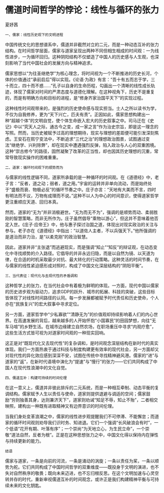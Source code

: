 <body>
    <h1>儒道时间哲学的悖论：线性与循环的张力</h1>
    <div class="author">夏妤茜</div>

    一、儒家：线性历史观下的文明进程
<p>中国传统文化的思想谱系中，儒道并非截然对立的二元，而是一种动态互补的张力结构。在时间哲学层面，儒家与道家呈现出两种不同但相生相成的时间观：一为线性进步，一为循环回归。这种阴阳结构不仅塑造了中国人的历史感与人生观，也深刻影响了当代中国社会的发展方向与精神追求。</p>

<p>儒家思想以“为往圣继绝学”为核心理念，将时间视为一个不断推进的历史长河，个体的价值通过“承前启后”得以实现。《论语·为政》有言：“吾十有五而志于学，三十而立，四十而不惑……”孔子以自身的生命历程，勾画出一个清晰的线性成长轨迹，体现了儒家对时间的严肃态度与道德化理解。在这种视角下，历史不是重复的，而是有明确方向和目标的进程，是“修身齐家治国平天下”的实现过程。</p>

<p>这种线性时间观带来的，是强烈的历史使命感与现实担当。士人之所以读书为学，不仅为自我修养，更为“天下兴亡，匹夫有责”。正因如此，儒家思想构建出一种“超越个体”的文明自觉，使个体生命嵌入宏大的历史叙事之中。司马迁在《史记》中以“究天人之际，通古今之变，成一家之言”作为治史宗旨，即是这一理念的写照。然而，当历史被赋予过高的理想期待，现实与理想的差距便可能引发深刻焦虑。王安石在熙宁变法中，不断追求“三代之治”的理想政治图景，试图通过变法“继绝学、兴利除弊”，却在现实中遭遇强烈反弹，陷入政治与人心的双重困境。这种“崇古修今”的路径，固然凝聚了改革的正当性，却也因其历史理想的沉重，常常导致现实操作的困难重重。</p>

    二、道家：循环时间观下的顺势而为
<p>与儒家的线性逻辑不同，道家所承载的是一种循环的时间观。在《道德经》中，老子言：“反者，道之动；弱者，道之用。”宇宙的运转并非单向流动，而是始终处于“盛极而衰、物极必反”的循环节奏之中。庄子亦言：“天地有大美而不言，四时有明法而不议，万物有成理而不说。”这种不以人为中心的时间意识，使得道家哲学更注重顺应天道、回归本真。</p>

<p>然而，道家的“无为”并非消极避世。“无为而无不为”，强调的是顺势而动、柔弱胜刚的智慧策略，而非无所作为。庄子虽然倡导“乘物以游心”，但这并不意味着他否定入世。《庄子·应帝王》中，他与惠子探讨治国之道，体现出对现实政治的关注与参与。老子亦在《道德经》中指出：“以道佐人主者，不以兵强天下。”他所强调的是道治而非力治，是“以柔克刚”的政治智慧。</p>

<p>因此，道家并非“主张退”而逃避现实，而是强调“知止”“知反”的辩证观，在动态变化中寻找顺势的介入路径。它倡导的并非永远归隐，而是以自然为镜、以天道为律，在合适的时机采取最少对抗、最大转化的行动策略。这种灵活的时间节奏，在与儒家的线性紧迫感形成对照时，构成了中国文化深层结构的“阴阳平衡”。</p>

    三、当代表征：现代化与去现代性的矛盾调和
<p>这种哲学上的张力，在当代社会中有着极为鲜明的体现。一方面，现代中国以儒家的历史进步观为驱动力，追求GDP的跃升、城市的拓展、科技的突破，这些目标皆体现了对线性时间路径的认同。每一步发展都被赋予时代责任和历史使命，个人亦在“民族复兴”的宏大叙事中寻求定位。</p>

<p>另一方面，道家哲学中“少私寡欲”“清静无为”的价值观却持续影响着人们的内心世界。在高速发展的背后，越来越多的人开始怀抱“小国寡民”的田园梦想，向往“无车马喧”的乡野生活。在城市边缘建立自然农场，在职场重压中寻求“内观疗愈”，这些生活方式皆可视为对道家时间观的一种现实回响。</p>

<p>这正是对“既现代化又去现代性”的复杂调和，是时间观念深层结构在新时代的真实体现。我们一方面热衷于通过科技与制度构建更有效率的现代社会，另一方面却又对现代性的异化效应感到深深不安，试图在传统中寻找精神避风港。儒家的“进”与道家的“返”，在新时代语境中演化为“提速”与“慢行”的张力——它们共同构成了中国人在现代性浪潮中的文化自觉。</p>

    四、儒道互补：构建可持续的时间伦理
<p>在这一意义上，儒道并非彼此排斥的二元系统，而是一种相互牵制、动态平衡的复调结构。儒家赋予人生以责任与使命，道家则提供退避与调适的空间；儒家鼓励“穷则独善其身，达则兼济天下”，道家则劝诫“知足不辱，知止不殆”，二者相交映照，建构出一种既有进取精神又有边界意识的时间伦理。</p>

<p>当我们身处变革浪潮之中，儒家的线性进步观提醒我们不可停滞、不能懈怠；而道家的循环时间观则劝导我们识时务、知进退。它们一个强调“长风破浪会有时”，一个低语“花开有期、叶落有序”；一个崇尚“为天地立心，为生民立命”，一个崇敬“道法自然，反者为根”。正是在这种思想张力之中，中国文化得以保持内在弹性与持续更新的能力。</p>

    结语
<p>儒家与道家，一条是向前的河流，一条是涌动的涡旋；一条以责任为桨，一条以顺势为舵。它们共同构成了中国时间哲学的双重维度——既投身于文明的演进，也不失对自然秩序的敬畏；既向未来迈进，也不忘归根反思。在这个文明加速与心灵空转并存的时代，重新审视儒道互补的时间观念，或许正是我们构建精神平衡与可持续未来的文化钥匙。</p>
</body>
</html>
